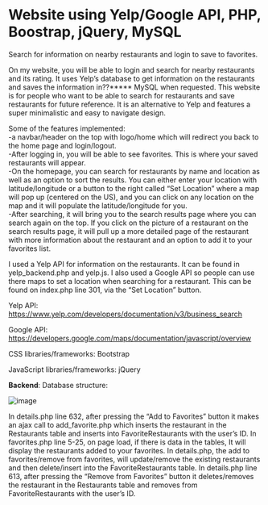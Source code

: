 # Website using Yelp/Google API, PHP, Boostrap, jQuery, MySQL
Search for information on nearby restaurants and login to save to favorites.

On my website, you will be able to login and search for nearby restaurants and its rating. It uses Yelp’s database to get information on the restaurants and saves the information in??***** MySQL when requested. This website is for people who want to be able to search for restaurants and save restaurants for future reference. It is an alternative to Yelp and features a super minimalistic and easy to navigate design.

Some of the features implemented: <br/>
-a navbar/header on the top with logo/home which will redirect you back to the home page and login/logout. <br/>
-After logging in, you will be able to see favorites. This is where your saved restaurants will appear. <br/>
-On the homepage, you can search for restaurants by name and location as well as an option to sort the results. You can either enter your location with latitude/longitude or a button to the right called “Set Location” where a map will pop up (centered on the US), and you can click on any location on the map and it will populate the latitude/longitude for you. <br/>
-After searching, it will bring you to the search results page where you can search again on the top. If you click on the picture of a restaurant on the search results page, it will pull up a more detailed page of the restaurant with more information about the restaurant and an option to add it to your favorites list.

I used a Yelp API for information on the restaurants. It can be found in yelp_backend.php and yelp.js. I also used a Google API so people can use there maps to set a location when searching for a restaurant. This can be found on index.php line 301, via the “Set Location” button.

Yelp API: https://www.yelp.com/developers/documentation/v3/business_search

Google API: https://developers.google.com/maps/documentation/javascript/overview

CSS libraries/frameworks: 
Bootstrap

JavaScript libraries/frameworks: 
jQuery

**Backend**:
Database structure:

![image](https://user-images.githubusercontent.com/54614988/125999433-06ca1796-e548-462b-82e0-3134e971eef3.png)

In details.php line 632, after pressing the “Add to Favorites” button it makes an ajax call to add_favorite.php which inserts the restaurant in the Restaurants table and inserts into FavoriteRestaurants with the user’s ID.
In favorites.php line 5-25, on page load, if there is data in the tables, It will display the restaurants added to your favorites.
In details.php, the add to favorites/remove from favorites, will update/remove the existing restaurants and then delete/insert into the FavoriteRestaurants table.
In details.php line 613, after pressing the “Remove from Favorites” button it deletes/removes the restaurant in the Restaurants table and removes from FavoriteRestaurants with the user’s ID.
